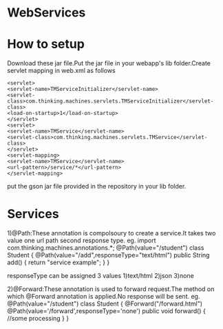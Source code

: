 # WebServices

# How to setup
Download these jar file.Put the jar file in your webapp's lib folder.Create servlet mapping in web.xml as follows

    <servlet>
    <servlet-name>TMServiceInitializer</servlet-name>
    <servlet-class>com.thinking.machines.servlets.TMServiceInitializer</servlet-class>
    <load-on-startup>1</load-on-startup>
    </servlet>
    <servlet>
    <servlet-name>TMService</servlet-name>
    <servlet-class>com.thinking.machines.servlets.TMService</servlet-class>
    </servlet>
    <servlet-mapping>
    <servlet-name>TMService</servlet-name>
    <url-pattern>/service/*</url-pattern>
    </servlet-mapping>
 
 put the gson jar file provided in the repository in your lib folder.
 
 # Services
 
 1)@Path:These annotation is compolsoury to create a service.It takes two value one url path second response type.
 eg.
      import com.thinking.machines.annotations.*;
      @Path(value="/student")
      class Student
      {
      @Path(value="/add",responseType="text/html")
      public String add()
      {
        return "service example";
      }
      }
  
  responseType can be assigned 3 values 1)text/html 2)json 3)none
  
  2)@Forward:These annotation is used to forward request.The method on which @Forward annotation is applied.No response will be sent.
  eg.
      @Path(value="/student")
      class Student
      {
      @Forward("/forward.html")
      @Path(value='/forward',responseType='none')
      public void forward()
      {
        //some processing
      }
      }
